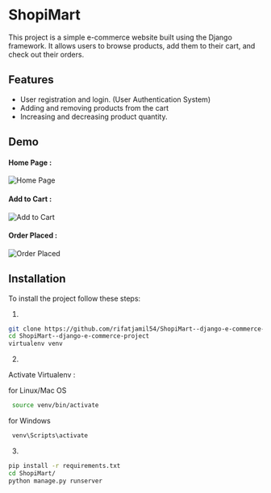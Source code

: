 
# ShopiMart
This project is a simple e-commerce website built using the Django framework. It allows users to browse products, add them to their cart, and check out their orders. 
## Features

- User registration and login. (User Authentication System)
- Adding and removing products from the cart
- Increasing and decreasing product quantity.


## Demo

#### Home Page :
![Home Page](https://raw.githubusercontent.com/rifatjamil54/ShopiMart--django-e-commerce-project/main/demo/Screenshot%20from%202023-04-27%2009-29-26.png)
#### Add to Cart :
![Add to Cart](https://github.com/rifatjamil54/ShopiMart--django-e-commerce-project/blob/main/demo/add_to_cart.gif)
#### Order Placed :
![Order Placed](https://github.com/rifatjamil54/ShopiMart--django-e-commerce-project/blob/main/demo/order_placed.gif)



## Installation

To install the project follow these steps:

1.

 ```bash
git clone https://github.com/rifatjamil54/ShopiMart--django-e-commerce-project.git
cd ShopiMart--django-e-commerce-project
virtualenv venv
```
2.
Activate Virtualenv :

for Linux/Mac OS
```bash
 source venv/bin/activate
 ```  
 
for Windows

```bash
 venv\Scripts\activate

```

3.
```bash
pip install -r requirements.txt
cd ShopiMart/
python manage.py runserver

```


